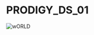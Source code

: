# PRODIGY_DS_01

![wORLD](https://github.com/Allan122/PRODIGY_DS_01/assets/45638226/08709171-fc5b-4233-8693-4da3594dc23c)

